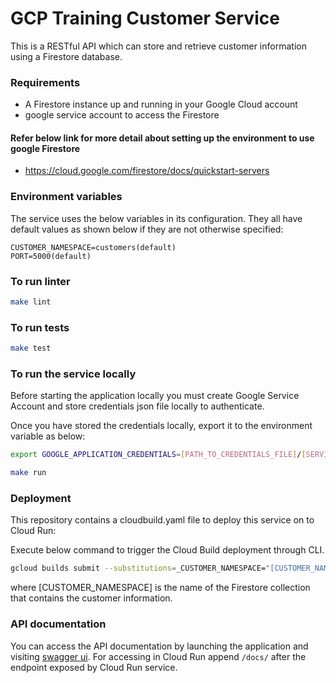 # GCP Training Customer Service

This is a RESTful API which can store and retrieve customer information using a Firestore database.

### Requirements

- A Firestore instance up and running in your Google Cloud account
- google service account to access the Firestore

#### Refer below link for more detail about setting up the environment to use google Firestore

- https://cloud.google.com/firestore/docs/quickstart-servers

### Environment variables

The service uses the below variables in its configuration. They all have default values as shown below if they are not otherwise specified:

```
CUSTOMER_NAMESPACE=customers(default)
PORT=5000(default)
```

### To run linter

```bash
make lint
```

### To run tests

```bash
make test
```

### To run the service locally
Before starting the application locally you must create Google Service Account and store credentials json file locally to authenticate.

Once you have stored the credentials locally, export it to the environment variable as below:
```bash
export GOOGLE_APPLICATION_CREDENTIALS=[PATH_TO_CREDENTIALS_FILE]/[SERVICE_ACCOUNT_CREDENTIALS_FILENAME].json 
```

```bash
make run
```

### Deployment

This repository contains a cloudbuild.yaml file to deploy this service on to Cloud Run:

Execute below command to trigger the Cloud Build deployment through CLI.
```bash
gcloud builds submit --substitutions=_CUSTOMER_NAMESPACE="[CUSTOMER_NAMESPACE]"
```

where [CUSTOMER_NAMESPACE] is the name of the Firestore collection that contains the customer information.

### API documentation

You can access the API documentation by launching the application and visiting [swagger ui](http://localhost:5000/docs/).
For accessing in Cloud Run append ```/docs/``` after the endpoint exposed by Cloud Run service.
